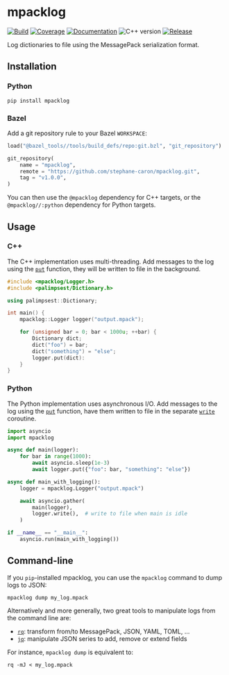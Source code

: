 # mpacklog

[![Build](https://img.shields.io/github/workflow/status/stephane-caron/mpacklog/Bazel)](https://github.com/stephane-caron/mpacklog/actions)
[![Coverage](https://coveralls.io/repos/github/stephane-caron/mpacklog/badge.svg?branch=main)](https://coveralls.io/github/stephane-caron/mpacklog?branch=main)
[![Documentation](https://img.shields.io/badge/docs-online-brightgreen?logo=read-the-docs&style=flat)](https://scaron.info/doc/mpacklog/)
![C++ version](https://img.shields.io/badge/C++-17/20-blue.svg?style=flat)
[![Release](https://img.shields.io/github/v/release/stephane-caron/mpacklog.svg?sort=semver)](https://github.com/stephane-caron/mpacklog/releases)
<!-- ![Status](https://img.shields.io/pypi/status/mpacklog) -->

Log dictionaries to file using the MessagePack serialization format.

## Installation

### Python

```console
pip install mpacklog
```

### Bazel

Add a git repository rule to your Bazel ``WORKSPACE``:

```python
load("@bazel_tools//tools/build_defs/repo:git.bzl", "git_repository")

git_repository(
    name = "mpacklog",
    remote = "https://github.com/stephane-caron/mpacklog.git",
    tag = "v1.0.0",
)
```

You can then use the ``@mpacklog`` dependency for C++ targets, or the
``@mpacklog//:python`` dependency for Python targets.

## Usage

### C++

The C++ implementation uses multi-threading. Add messages to the log using the [`put`](https://scaron.info/doc/mpacklog/classmpacklog_1_1Logger.html#af0c278a990b1275b306e89013bb1fac6) function, they will be written to file in the background.

```cpp
#include <mpacklog/Logger.h>
#include <palimpsest/Dictionary.h>

using palimpsest::Dictionary;

int main() {
    mpacklog::Logger logger("output.mpack");

    for (unsigned bar = 0; bar < 1000u; ++bar) {
        Dictionary dict;
        dict("foo") = bar;
        dict("something") = "else";
        logger.put(dict):
    }
}
```

### Python

The Python implementation uses asynchronous I/O. Add messages to the log using the [`put`](https://scaron.info/doc/mpacklog/classmpacklog_1_1mpacklog_1_1python_1_1logger_1_1Logger.html#aa0f928ac07280acd132627d8545a7e18) function, have them written to file in the separate [`write`](https://scaron.info/doc/mpacklog/classmpacklog_1_1mpacklog_1_1python_1_1logger_1_1Logger.html#acbea9c05c465423efc3f38a25ed699d2) coroutine.

```python
import asyncio
import mpacklog

async def main(logger):
    for bar in range(1000):
        await asyncio.sleep(1e-3)
        await logger.put({"foo": bar, "something": "else"})

async def main_with_logging():
    logger = mpacklog.Logger("output.mpack")

    await asyncio.gather(
        main(logger),
        logger.write(),  # write to file when main is idle
    )

if __name__ == "__main__":
    asyncio.run(main_with_logging())
```

## Command-line

If you ``pip``-installed mpacklog, you can use the ``mpacklog`` command to dump logs to JSON:

```console
mpacklog dump my_log.mpack
```

Alternatively and more generally, two great tools to manipulate logs from the command line are:

* [`rq`](https://github.com/dflemstr/rq): transform from/to MessagePack, JSON, YAML, TOML, ...
* [`jq`](https://github.com/stedolan/jq): manipulate JSON series to add, remove or extend fields

For instance, ``mpacklog dump`` is equivalent to:

```console
rq -mJ < my_log.mpack
```
